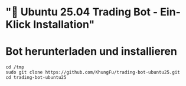 # "🎯 Ubuntu 25.04 Trading Bot - Ein-Klick Installation"

# Bot herunterladen und installieren

```shell
cd /tmp
sudo git clone https://github.com/KhungFu/trading-bot-ubuntu25.git
cd trading-bot-ubuntu25
```
